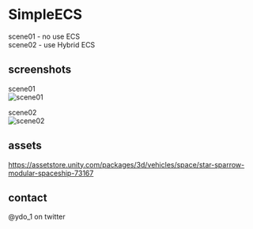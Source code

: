 # SimpleECS
  scene01 - no use ECS  
  scene02 - use Hybrid ECS  
  

## screenshots

  scene01  
  <img src="https://user-images.githubusercontent.com/663291/48871398-ec46d380-ee27-11e8-964c-b08c76aef075.png" alt="scene01" title="scene01">  
  
  scene02  
  <img src="https://user-images.githubusercontent.com/663291/48871426-097ba200-ee28-11e8-80e3-2fc24450d5f4.png" alt="scene02" title="scene02">  
  
  
## assets
  https://assetstore.unity.com/packages/3d/vehicles/space/star-sparrow-modular-spaceship-73167  

## contact
  @ydo_1 on twitter  
 

